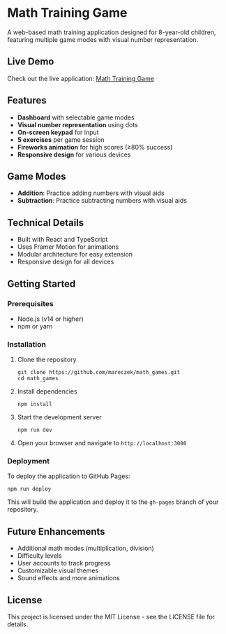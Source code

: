 # Math Training Game

A web-based math training application designed for 8-year-old children, featuring multiple game modes with visual number representation.

## Live Demo

Check out the live application: [Math Training Game](https://mareczek.github.io/math_games/)

## Features

- **Dashboard** with selectable game modes
- **Visual number representation** using dots
- **On-screen keypad** for input
- **5 exercises** per game session
- **Fireworks animation** for high scores (≥80% success)
- **Responsive design** for various devices

## Game Modes

- **Addition**: Practice adding numbers with visual aids
- **Subtraction**: Practice subtracting numbers with visual aids

## Technical Details

- Built with React and TypeScript
- Uses Framer Motion for animations
- Modular architecture for easy extension
- Responsive design for all devices

## Getting Started

### Prerequisites

- Node.js (v14 or higher)
- npm or yarn

### Installation

1. Clone the repository

   ```
   git clone https://github.com/mareczek/math_games.git
   cd math_games
   ```

2. Install dependencies

   ```
   npm install
   ```

3. Start the development server

   ```
   npm run dev
   ```

4. Open your browser and navigate to `http://localhost:3000`

### Deployment

To deploy the application to GitHub Pages:

```
npm run deploy
```

This will build the application and deploy it to the `gh-pages` branch of your repository.

## Future Enhancements

- Additional math modes (multiplication, division)
- Difficulty levels
- User accounts to track progress
- Customizable visual themes
- Sound effects and more animations

## License

This project is licensed under the MIT License - see the LICENSE file for details.
